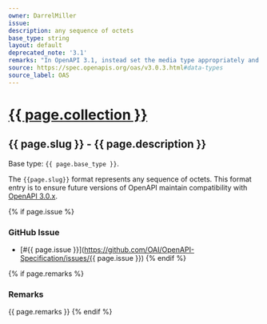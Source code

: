 ```yaml
---
owner: DarrelMiller
issue: 
description: any sequence of octets
base_type: string
layout: default
deprecated_note: '3.1'
remarks: "In OpenAPI 3.1, instead set the media type appropriately and do not use a schema property. Note that only complete HTTP message bodies or complete parts in a multipart media type can accommodate binary data. JSON strings and URL path components cannot."
source: https://spec.openapis.org/oas/v3.0.3.html#data-types
source_label: OAS
---
```


# <a href="..">{{ page.collection }}</a>

## {{ page.slug }} - {{ page.description }}

Base type: `{{ page.base_type }}`.

The `{{page.slug}}` format represents any sequence of octets. This format entry is to ensure future versions of OpenAPI maintain compatibility with [OpenAPI 3.0.x](https://spec.openapis.org/oas/v3.0.0).

{% if page.issue %}
### GitHub Issue

* [#{{ page.issue }}](https://github.com/OAI/OpenAPI-Specification/issues/{{ page.issue }})
{% endif %}

{% if page.remarks %}
### Remarks

{{ page.remarks }}
{% endif %}
